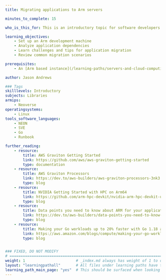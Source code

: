 ```yaml
---
title: Migrating applications to Arm servers

minutes_to_complete: 15

who_is_this_for: This is an introductory topic for software developers looking to migrate applications to Arm servers.

learning_objectives:
    - Set up an Arm development machine
    - Analyze application dependencies
    - Learn challenges and tips for application migration
    - Review common migration scenarios

prerequisites:
    - An [Arm based instance](/learning-paths/servers-and-cloud-computing/csp/) from a cloud service provider.

author: Jason Andrews

### Tags
skilllevels: Introductory
subjects: Libraries
armips:
    - Neoverse
operatingsystems:
    - Linux
tools_software_languages:
    - NEON
    - SVE
    - Go
    - Runbook

further_reading:
    - resource:
        title: AWS Graviton Getting Started
        link: https://github.com/aws/aws-graviton-getting-started
        type: documentation
    - resource:
        title: AWS Graviton Processors
        link: https://dev.to/aws-builders/aws-graviton-processors-3nk3
        type: blog
    - resource:
        title: NVIDIA Getting Started with HPC on Arm64
        link: https://github.com/arm-hpc-devkit/nvidia-arm-hpc-devkit-users-guide
        type: blog
    - resource:
        title: Data points you need to know about ARM for your application code migration
        link: https://dev.to/aws-builders/data-points-you-need-to-know-about-arm-for-your-application-code-migration-5c0f
        type: blog
    - resource:
        title: Making your Go workloads up to 20% faster with Go 1.18 and AWS Graviton
        link: https://aws.amazon.com/blogs/compute/making-your-go-workloads-up-to-20-faster-with-go-1-18-and-aws-graviton/
        type: blog


### FIXED, DO NOT MODIFY
# ================================================================================
weight: 1                       # _index.md always has weight of 1 to order correctly
layout: "learningpathall"       # All files under learning paths have this same wrapper
learning_path_main_page: "yes"  # This should be surfaced when looking for related content. Only set for _index.md of learning path content.
---
```

